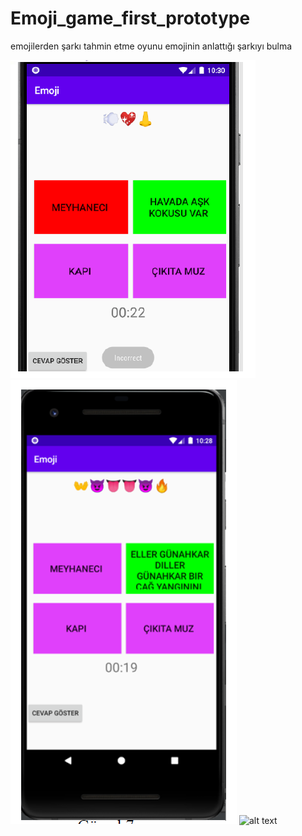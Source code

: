 # Emoji_game_first_prototype
 emojilerden şarkı tahmin etme oyunu emojinin anlattığı şarkıyı bulma
 
![alt text](https://github.com/kayaismail/Emoji_game_first_prototype/blob/main/Adaas%C4%B1z.png?raw=tru)
![alt text](https://github.com/kayaismail/Emoji_game_first_prototype/blob/main/Ads%C4%B1z.png?raw=true)
![alt text](https://drive.google.com/file/d/1Qo53dqorL4iz1SM_5-3BUQivAt7e7wDf/view?usp=sharing)
